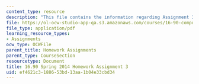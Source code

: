 ```yaml
---
content_type: resource
description: "This file contains the information regarding Assignment 3.\r\n"
file: https://ol-ocw-studio-app-qa.s3.amazonaws.com/courses/16-90-computational-methods-in-aerospace-engineering-spring-2014/ef4621c3188653bd13aa1b04e33cbd34_MIT16_90S14_pset3.pdf
file_type: application/pdf
learning_resource_types:
- Assignments
ocw_type: OCWFile
parent_title: Homework Assignments
parent_type: CourseSection
resourcetype: Document
title: 16.90 Spring 2014 Homework Assignment 3
uid: ef4621c3-1886-53bd-13aa-1b04e33cbd34
---
```

